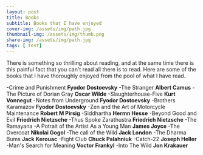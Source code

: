 ```yaml
---
layout: post
title: Books
subtitle: Books that I have enjoyed
cover-img: /assets/img/path.jpg
thumbnail-img: /assets/img/thumb.png
share-img: /assets/img/path.jpg
tags: [ test]
---
```


There is something so thrilling about reading, and at the same time there is this painful fact that you can't read all there is to read. Here are some of the books that I have thoroughly enjoyed from the pool of what I have read.

-Crime and Punishment **Fyodor Dostoevsky**
-The Stranger **Albert Camus**
-The Picture of Dorian Gray **Oscar Wilde**
-Slaughterhouse-Five **Kurt Vonnegut**
-Notes from Underground **Fyodor Dostoevsky**
-Brothers Karamazov **Fyodor Dostoevsky**
-Zen and the Art of Motorcycle Maintenance **Robert M Pirsig**
-Siddhartha **Hermn Hesse**
-Beyond Good and Evil **Friedrich Nietzsche**
-Thus Spoke Zarathustra **Friedrich Nietzsche**
-The Ramayana
-A Potrait of the Artist As a Young Man **James Joyce**
-The Overcoat **Nikolai Gogol**
-The call of the Wild **Jack London**
-The Dharma Bums **Jack Kerouac**
-Fight Club **Chuck Palahniuk**
-Catch-22 **Joseph Heller**
-Man's Search for Meaning **Voctor Frankyl**
-Into The Wild **Jon Krakauer**

